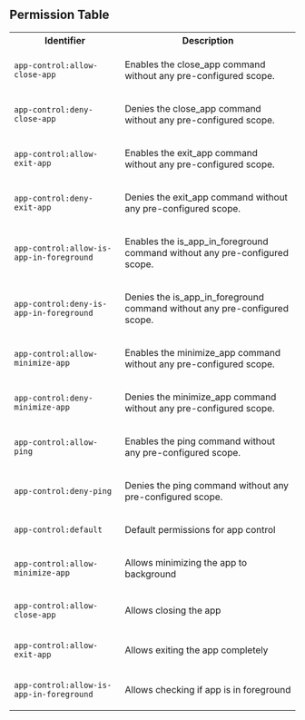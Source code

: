 
## Permission Table

<table>
<tr>
<th>Identifier</th>
<th>Description</th>
</tr>


<tr>
<td>

`app-control:allow-close-app`

</td>
<td>

Enables the close_app command without any pre-configured scope.

</td>
</tr>

<tr>
<td>

`app-control:deny-close-app`

</td>
<td>

Denies the close_app command without any pre-configured scope.

</td>
</tr>

<tr>
<td>

`app-control:allow-exit-app`

</td>
<td>

Enables the exit_app command without any pre-configured scope.

</td>
</tr>

<tr>
<td>

`app-control:deny-exit-app`

</td>
<td>

Denies the exit_app command without any pre-configured scope.

</td>
</tr>

<tr>
<td>

`app-control:allow-is-app-in-foreground`

</td>
<td>

Enables the is_app_in_foreground command without any pre-configured scope.

</td>
</tr>

<tr>
<td>

`app-control:deny-is-app-in-foreground`

</td>
<td>

Denies the is_app_in_foreground command without any pre-configured scope.

</td>
</tr>

<tr>
<td>

`app-control:allow-minimize-app`

</td>
<td>

Enables the minimize_app command without any pre-configured scope.

</td>
</tr>

<tr>
<td>

`app-control:deny-minimize-app`

</td>
<td>

Denies the minimize_app command without any pre-configured scope.

</td>
</tr>

<tr>
<td>

`app-control:allow-ping`

</td>
<td>

Enables the ping command without any pre-configured scope.

</td>
</tr>

<tr>
<td>

`app-control:deny-ping`

</td>
<td>

Denies the ping command without any pre-configured scope.

</td>
</tr>

<tr>
<td>

`app-control:default`

</td>
<td>

Default permissions for app control

</td>
</tr>

<tr>
<td>

`app-control:allow-minimize-app`

</td>
<td>

Allows minimizing the app to background

</td>
</tr>

<tr>
<td>

`app-control:allow-close-app`

</td>
<td>

Allows closing the app

</td>
</tr>

<tr>
<td>

`app-control:allow-exit-app`

</td>
<td>

Allows exiting the app completely

</td>
</tr>

<tr>
<td>

`app-control:allow-is-app-in-foreground`

</td>
<td>

Allows checking if app is in foreground

</td>
</tr>
</table>

